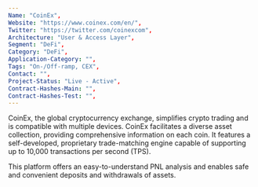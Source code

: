 ```yaml
--- 
Name: "CoinEx", 
Website: "https://www.coinex.com/en/", 
Twitter: "https://twitter.com/coinexcom", 
Architecture: "User & Access Layer",
Segment: "DeFi",
Category: "DeFi",
Application-Category: "",
Tags: "On-/Off-ramp, CEX",
Contact: "",
Project-Status: "Live - Active",
Contract-Hashes-Main: "",
Contract-Hashes-Test: "",
--- 
```

<!--lang:en--> 
CoinEx, the global cryptocurrency exchange, simplifies crypto trading and is compatible with multiple devices. CoinEx facilitates a diverse asset collection, providing comprehensive information on each coin. It features a self-developed, proprietary trade-matching engine capable of supporting up to 10,000 transactions per second (TPS).

This platform offers an easy-to-understand PNL analysis and enables safe and convenient deposits and withdrawals of assets.

<!--lang:es--] 
CoinEx, el intercambio global de criptomonedas, simplifica el comercio de criptomonedas y es compatible con múltiples dispositivos. CoinEx facilita una colección diversa de activos, proporcionando información comprensiva sobre cada moneda. Cuenta con un motor de emparejamiento de operaciones propio desarrollado internamente, capaz de soportar hasta 10,000 transacciones por segundo (TPS).

Esta plataforma ofrece un análisis de PNL fácil de entender y permite depósitos y retiros de activos de forma segura y conveniente.

<!--lang:de--] 
CoinEx, die globale Kryptowährungsbörse, vereinfacht den Handel mit Kryptowährungen und ist mit mehreren Geräten kompatibel. CoinEx ermöglicht eine vielfältige Sammlung von Vermögenswerten und bietet umfassende Informationen zu jeder Münze. Es verfügt über eine selbst entwickelte, eigene Handelsabgleichsmotor, der bis zu 10.000 Transaktionen pro Sekunde (TPS) unterstützen kann.

Diese Plattform bietet eine leicht verständliche PNL-Analyse und ermöglicht sichere und bequeme Ein- und Auszahlungen von Vermögenswerten.

<!--lang:fr--] 
CoinEx, la plateforme mondiale d'échange de cryptomonnaies, simplifie le trading de crypto et est compatible avec plusieurs dispositifs. CoinEx facilite une collection diversifiée d'actifs, offrant des informations complètes sur chaque monnaie. Elle dispose d'un moteur de correspondance de transactions propriétaire développé en interne, capable de prendre en charge jusqu'à 10 000 transactions par seconde (TPS).

Cette plateforme offre une analyse de PNL facile à comprendre et permet des dépôts et retraits d'actifs sûrs et pratiques.

<!--lang:pl--] 
CoinEx, globalna giełda kryptowalut, ułatwia handel kryptowalutami i jest kompatybilna z wieloma urządzeniami. CoinEx ułatwia zbieranie różnorodnych aktywów, zapewniając kompleksowe informacje o każdej monecie. Posiada własny, opracowany wewnętrznie silnik do dopasowywania transakcji, który może obsługiwać do 10 000 transakcji na sekundę (TPS).

Platforma oferuje łatwy do zrozumienia analiz PNL oraz umożliwia bezpieczne i wygodne wpłaty i wypłaty aktywów.

<!--lang:uk--] 
CoinEx, глобальний обмін криптовалютами, спрощує торгівлю криптовалютами та сумісний з багатьма пристроями. CoinEx сприяє різноманітному збору активів, надаючи всебічну інформацію про кожну монету. Вона має власний розроблений торговельний двигун для відповідності угод, здатний підтримувати до 10 000 транзакцій за секунду (ТПС).

Ця платформа пропонує легко зрозумілий аналіз PNL та забезпечує безпечне та зручне депонування та виведення активів.
[!--lang:*--> 
